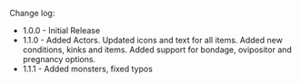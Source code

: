 Change log: 

* 1.0.0 - Initial Release
* 1.1.0 - Added Actors. Updated icons and text for all items. Added new conditions, kinks and items. Added support for bondage, ovipositor and pregnancy options.
* 1.1.1 - Added monsters, fixed typos